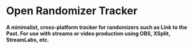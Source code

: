 # Open Randomizer Tracker
**A minimalist, cross-platform tracker for randomizers such as Link to the Past. For use with streams or video production using OBS, XSplit, StreamLabs, etc.**
